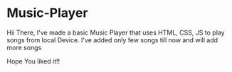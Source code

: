 # Music-Player
Hii There, I've made a basic Music Player that uses HTML, CSS, JS to play songs from local Device.
I've added only few songs till now and will add more songs

Hope You liked it!!